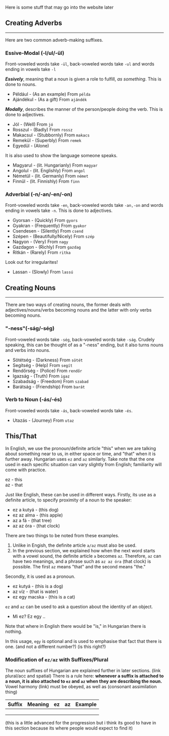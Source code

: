Here is some stuff that may go into the website later

## Creating Adverbs
---

Here are two common adverb-making suffixes.

### Essive-Modal (-l/ul/-ül)

Front-voweled words take `-ül`, back-voweled words take `-ul` and words ending in vowels take `-l`

***Essively***, meaning that a noun is given a role to fulfill, *as something*. This is done to nouns.

* Például - (As an example) From `példa`
* Ajándékul - (As a gift) From `ajándék`

***Modally***, describes the manner of the person/people doing the verb. This is done to adjectives.

* Jól - (Well) From `jó`
* Rosszul - (Badly) From `rossz`
* Makacsul - (Stubbornly) From `makacs`
* Remekül - (Superbly) From `remek`
* Egyedül - (Alone)

It is also used to show the language someone speaks.

* Magyarul - (lit. Hungarianly) From `magyar`
* Angolul - (lit. Englishly) From `angol`
* Németül - (lit. Germanly) From `német`
* Finnül - (lit. Finnishly) From `finn`

### Adverbial (-n/-an/-en/-on)

Front-voweled words take `-en`, back-voweled words take `-an,-on` and words ending in vowels take `-n`. This is done to adjectives.

* Gyorsan - (Quickly) From `gyors`
* Gyakran - (Frequently) From `gyakor`
* Csendesen - (Silently) From `csend`
* Szépen - (Beautifully/Nicely) From `szép`
* Nagyon - (Very) From `nagy`
* Gazdagon - (Richly) From `gazdag`
* Ritkán - (Rarely) From `ritka`

Look out for irregularites!

* Lassan - (Slowly) From `lassú`

## Creating Nouns
---

There are two ways of creating nouns, the former deals with adjectives/nouns/verbs becoming nouns and the latter with only verbs becoming nouns.

### "-ness"(-ság/-ség)

Front-voweled words take `-ség`, back-voweled words take `-ság`. Crudely speaking, this can be thought of as a "-ness" ending, but it also turns nouns and verbs into nouns.

* Sötétség - (Darkness) From `sötét`
* Segítség - (Help) From `segít`
* Rendőrség - (Police) From `rendőr`
* Igazság - (Truth) From `igaz`
* Szabadság - (Freedom) From `szabad`
* Barátság - (Friendship) From `barát`

### Verb to Noun (-ás/-és)

Front-voweled words take `-ás`, back-voweled words take `-és`.

* Utazás - (Journey) From `utaz`

## This/That

In English, we use the pronoun/definite article "this" when we are talking about something near to us, in either space or time, and "that" when it is further away. Hungarian uses `ez` and `az` similarly. Take note that the one used in each specific situation can vary slightly from English; familiarity will come with practice.

ez - this  
az - that

Just like English, these can be used in different ways. Firstly, its use as a definite article, to specify proximity of a noun to the speaker: 

* ez a kutyá - (this dog)
* ez az alma - (this apple)
* az a fá - (that tree)
* az az óra - (that clock)

There are two things to be noted from these examples.
1. Unlike in Engish, the definite article `a/az` must also be used.
2. In the previous section, we explained how when the next word starts with a vowel sound, the definite article `a` becomes `az`. Therefore, `az` can have two meanings, and a phrase such as `az az óra` (that clock) is possible. The first `az` means "that" and the second means "the."

Secondly, it is used as a pronoun.

* ez kutyá - (this is a dog)
* az víz - (that is water)
* ez egy macska - (this is a cat)

`ez` and `az` can be used to ask a question about the identity of an object.

* Mi ez? Ez egy ..

Note that where in English there would be "is," in Hungarian there is nothing.

In this usage, `egy` is optional and is used to emphasise that fact that there is one. (and not a different number?) (is this right?)

### Modification of `ez/az` with Suffixes/Plural

The noun suffixes of Hungarian are explained further in later sections. (link plural/acc and spatial) There is a rule here: **whenever a suffix is attached to a noun, it is also attached to `ez` and `az` when they are describing the noun.** Vowel harmony (link) must be obeyed, as well as (consonant assimilation thing)



| Suffix  | Meaning        | ez           |  az            | Example              |
|---------|----------------|--------------|----------------|----------------------|
|         |                |              |                |                      |
|         |                |              |                |                      |
|         |                |              |                |                      |


(this is a little advanced for the progression but i think its good to have in this section because its where people would expect to find it)

